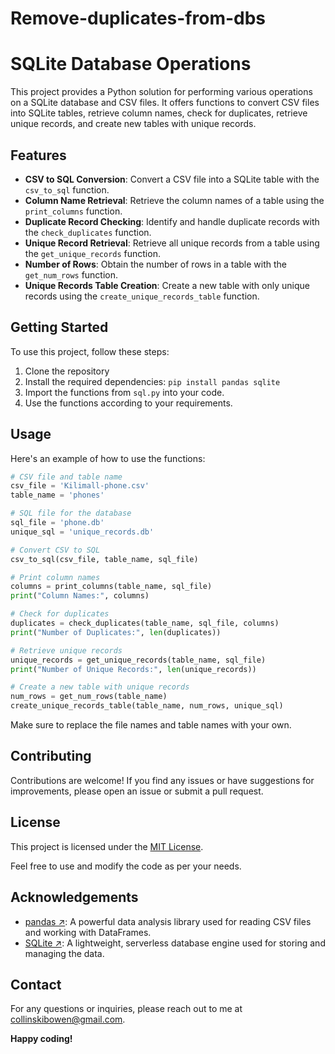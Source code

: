 # Remove-duplicates-from-dbs

# SQLite Database Operations

This project provides a Python solution for performing various operations on a SQLite database and CSV files. It offers functions to convert CSV files into SQLite tables, retrieve column names, check for duplicates, retrieve unique records, and create new tables with unique records.

## Features

- **CSV to SQL Conversion**: Convert a CSV file into a SQLite table with the `csv_to_sql` function.
- **Column Name Retrieval**: Retrieve the column names of a table using the `print_columns` function.
- **Duplicate Record Checking**: Identify and handle duplicate records with the `check_duplicates` function.
- **Unique Record Retrieval**: Retrieve all unique records from a table using the `get_unique_records` function.
- **Number of Rows**: Obtain the number of rows in a table with the `get_num_rows` function.
- **Unique Records Table Creation**: Create a new table with only unique records using the `create_unique_records_table` function.

## Getting Started

To use this project, follow these steps:

1. Clone the repository
1. Install the required dependencies: `pip install pandas sqlite`
1. Import the functions from `sql.py` into your code.
1. Use the functions according to your requirements.

## Usage

Here's an example of how to use the functions:

```python
# CSV file and table name
csv_file = 'Kilimall-phone.csv'
table_name = 'phones'

# SQL file for the database
sql_file = 'phone.db'
unique_sql = 'unique_records.db'

# Convert CSV to SQL
csv_to_sql(csv_file, table_name, sql_file)

# Print column names
columns = print_columns(table_name, sql_file)
print("Column Names:", columns)

# Check for duplicates
duplicates = check_duplicates(table_name, sql_file, columns)
print("Number of Duplicates:", len(duplicates))

# Retrieve unique records
unique_records = get_unique_records(table_name, sql_file)
print("Number of Unique Records:", len(unique_records))

# Create a new table with unique records
num_rows = get_num_rows(table_name)
create_unique_records_table(table_name, num_rows, unique_sql)
```

Make sure to replace the file names and table names with your own.

## Contributing

Contributions are welcome! If you find any issues or have suggestions for improvements, please open an issue or submit a pull request.

## License

This project is licensed under the [MIT License](LICENSE).

Feel free to use and modify the code as per your needs.

## Acknowledgements

- [pandas ↗](https://pandas.pydata.org/): A powerful data analysis library used for reading CSV files and working with DataFrames.
- [SQLite ↗](https://www.sqlite.org/): A lightweight, serverless database engine used for storing and managing the data.

## Contact

For any questions or inquiries, please reach out to me at collinskibowen@gmail.com.

**Happy coding!**

